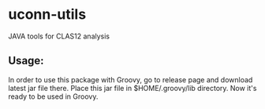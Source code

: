 # uconn-utils
JAVA tools for CLAS12 analysis

## Usage: ##
In order to use this package with Groovy, go to release page and download latest jar file there. Place this jar file in $HOME/.groovy/lib directory. Now it's ready to be used in Groovy.
